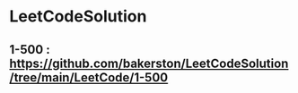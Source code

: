 # LeetCodeSolution

## 1-500 : https://github.com/bakerston/LeetCodeSolution/tree/main/LeetCode/1-500
